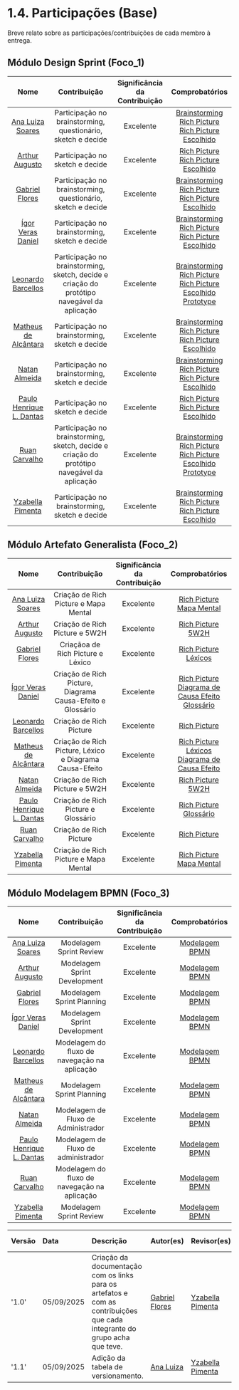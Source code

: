 # 1.4. Participações (Base)

Breve relato sobre as participações/contribuições de cada membro à entrega. 

## Módulo Design Sprint (Foco_1)

| Nome | Contribuição | Significância da Contribuição | Comprobatórios |
|:----:|:--------:|:-------------:|:------------:|
| [Ana Luiza Soares](https://github.com/Ana-Luiza-SC) | Participação no brainstorming, questionário, sketch e decide | Excelente | [Brainstorming](Base/1.1.1.1.Brainstorming.md) </br> [Rich Picture](Base/1.1.2.1.RichPicture.md) </br> [Rich Picture Escolhido](Base/1.1.2.1.RichPicture.md)  |
| [Arthur Augusto](https://github.com/arthur-augusto) | Participação no sketch e decide | Excelente | [Rich Picture](Base/1.1.2.1.RichPicture.md) </br> [Rich Picture Escolhido](Base/1.1.2.1.RichPicture.md) |
| [Gabriel Flores](https://github.com/Gabrielfcoelho) | Participação no brainstorming, questionário, sketch e decide | Excelente | [Brainstorming](Base/1.1.1.1.Brainstorming.md) </br> [Rich Picture](Base/1.1.2.1.RichPicture.md) </br> [Rich Picture Escolhido](Base/1.1.2.1.RichPicture.md) |
| [Ígor Veras Daniel](https://github.com/igorvdaniel) | Participação no brainstorming, sketch e decide | Excelente | [Brainstorming](Base/1.1.1.1.Brainstorming.md) </br> [Rich Picture](Base/1.1.2.1.RichPicture.md) </br> [Rich Picture Escolhido](Base/1.1.2.1.RichPicture.md) |
| [Leonardo Barcellos](https://github.com/oyLeonardo) | Participação no brainstorming, sketch, decide e criação do protótipo navegável da aplicação | Excelente | [Brainstorming](Base/1.1.1.1.Brainstorming.md) </br> [Rich Picture](Base/1.1.2.1.RichPicture.md) </br> [Rich Picture Escolhido](Base/1.1.2.1.RichPicture.md) </br> [Prototype](Base/1.1.Prototipacao.md) |
| [Matheus de Alcântara](https://github.com/matheusdealcantara) | Participação no brainstorming, sketch e decide | Excelente | [Brainstorming](Base/1.1.1.1.Brainstorming.md) </br> [Rich Picture](Base/1.1.2.1.RichPicture.md) </br> [Rich Picture Escolhido](Base/1.1.2.1.RichPicture.md) |
| [Natan Almeida](https://github.com/natanalmeida03) | Participação no brainstorming, sketch e decide  | Excelente | [Brainstorming](Base/1.1.1.1.Brainstorming.md) </br> [Rich Picture](Base/1.1.2.1.RichPicture.md) </br> [Rich Picture Escolhido](Base/1.1.2.1.RichPicture.md) |
| [Paulo Henrique L. Dantas](https://github.com/Nanashii76) | Participação no sketch e decide  | Excelente |[Rich Picture](Base/1.1.2.1.RichPicture.md) </br> [Rich Picture Escolhido](Base/1.1.2.1.RichPicture.md) |
| [Ruan Carvalho](https://github.com/Ruan-Carvalho) | Participação no brainstorming, sketch, decide  e criação do protótipo navegável da aplicação | Excelente | [Brainstorming](Base/1.1.1.1.Brainstorming.md) </br> [Rich Picture](Base/1.1.2.1.RichPicture.md) </br> [Rich Picture Escolhido](Base/1.1.2.1.RichPicture.md) </br> [Prototype](Base/1.1.Prototipacao.md) |
| [Yzabella Pimenta](https://github.com/redjsun) | Participação no brainstorming, sketch e decide  | Excelente | [Brainstorming](Base/1.1.1.1.Brainstorming.md) </br> [Rich Picture](Base/1.1.2.1.RichPicture.md) </br> [Rich Picture Escolhido](Base/1.1.2.1.RichPicture.md) |


## Módulo Artefato Generalista (Foco_2)

| Nome | Contribuição | Significância da Contribuição | Comprobatórios |
|:----:|:--------:|:-------------:|:------------:|
| [Ana Luiza Soares](https://github.com/Ana-Luiza-SC) | Criação de Rich Picture e Mapa Mental | Excelente | [Rich Picture](Base/1.1.2.1.RichPicture.md) </br> [Mapa Mental](Base/1.2.2.MapaMental.md) |
| [Arthur Augusto](https://github.com/arthur-augusto) | Criação de Rich Picture e 5W2H | Excelente | [Rich Picture](Base/1.1.2.1.RichPicture.md) </br> [5W2H](Base/1.2.1.5w2h.md)|
| [Gabriel Flores](https://github.com/Gabrielfcoelho) | Criaçãoa de Rich Picture e Léxico | Excelente | [Rich Picture](Base/1.1.2.1.RichPicture.md) </br> [Léxicos](Base/1.2.2.Lexicos.md)|
| [Ígor Veras Daniel](https://github.com/igorvdaniel) | Criação de Rich Picture, Diagrama Causa-Efeito e Glossário | Excelente | [Rich Picture](Base/1.1.2.1.RichPicture.md) </br> [Diagrama de Causa Efeito](Base/1.1.1.1.DiagramaCausaEfeito.md) </br> [Glossário](Base/1.1.1.8.Vocabulario.md)|
| [Leonardo Barcellos](https://github.com/oyLeonardo) | Criação de Rich Picture | Excelente |  [Rich Picture](Base/1.1.2.1.RichPicture.md) |
| [Matheus de Alcântara](https://github.com/matheusdealcantara) | Criação de Rich Picture, Léxico e Diagrama Causa-Efeito| Excelente | [Rich Picture](Base/1.1.2.1.RichPicture.md) </br> [Léxicos](Base/1.2.2.Lexicos.md) </br> [Diagrama de Causa Efeito](Base/1.1.1.1.DiagramaCausaEfeito.md)|
| [Natan Almeida](https://github.com/natanalmeida03) | Criação de Rich Picture e 5W2H | Excelente | [Rich Picture](Base/1.1.2.1.RichPicture.md) </br> [5W2H](Base/1.2.1.5w2h.md)|
| [Paulo Henrique L. Dantas](https://github.com/Nanashii76) | Criação de Rich Picture e Glossário | Excelente | [Rich Picture](Base/1.1.2.1.RichPicture.md) </br> [Glossário](Base/1.1.1.8.Vocabulario.md)|
| [Ruan Carvalho](https://github.com/Ruan-Carvalho) | Criação de Rich Picture | Excelente | [Rich Picture](Base/1.1.2.1.RichPicture.md) |
| [Yzabella Pimenta](https://github.com/redjsun) | Criação de Rich Picture e Mapa Mental| Excelente | [Rich Picture](Base/1.1.2.1.RichPicture.md) </br> [Mapa Mental](Base/1.2.2.MapaMental.md) |


## Módulo Modelagem BPMN (Foco_3)

| Nome | Contribuição | Significância da Contribuição | Comprobatórios |
|:----:|:--------:|:-------------:|:------------:|
| [Ana Luiza Soares](https://github.com/Ana-Luiza-SC) | Modelagem Sprint Review | Excelente | [Modelagem BPMN](Base/1.3.ModelagemBPMN.md) |
| [Arthur Augusto](https://github.com/arthur-augusto) | Modelagem Sprint Development | Excelente | [Modelagem BPMN](Base/1.3.ModelagemBPMN.md) |
| [Gabriel Flores](https://github.com/Gabrielfcoelho) | Modelagem Sprint Planning | Excelente | [Modelagem BPMN](Base/1.3.ModelagemBPMN.md) |
| [Ígor Veras Daniel](https://github.com/igorvdaniel) | Modelagem Sprint Development | Excelente | [Modelagem BPMN](Base/1.3.ModelagemBPMN.md) |
| [Leonardo Barcellos](https://github.com/oyLeonardo) | Modelagem do fluxo de navegação na aplicação | Excelente | [Modelagem BPMN](Base/1.3.ModelagemBPMN.md) |
| [Matheus de Alcântara](https://github.com/matheusdealcantara) | Modelagem Sprint Planning | Excelente | [Modelagem BPMN](Base/1.3.ModelagemBPMN.md) |
| [Natan Almeida](https://github.com/natanalmeida03) | Modelagem de Fluxo de Administrador | Excelente | [Modelagem BPMN](Base/1.3.ModelagemBPMN.md) |
| [Paulo Henrique L. Dantas](https://github.com/Nanashii76) | Modelagem de Fluxo de administrador | Excelente | [Modelagem BPMN](Base/1.3.ModelagemBPMN.md) |
| [Ruan Carvalho](https://github.com/Ruan-Carvalho) | Modelagem do fluxo de navegação na aplicação | Excelente | [Modelagem BPMN](Base/1.3.ModelagemBPMN.md) |
| [Yzabella Pimenta](https://github.com/redjsun) | Modelagem Sprint Review | Excelente | [Modelagem BPMN](Base/1.3.ModelagemBPMN.md) |


| Versão | Data | Descrição | Autor(es) | Revisor(es) |  Data de revisão |
| :---- | :---- | :---- | :---- | :---- |:---- |
| '1.0' | 05/09/2025 | Criação da documentação com os links para os artefatos e com as contribuições que cada integrante do grupo acha que teve.| [Gabriel Flores](https://github.com/Gabrielfcoelho) | [Yzabella Pimenta](https://github.com/redjsun) | 05/09/2025 |
| '1.1' | 05/09/2025 | Adição da tabela de versionamento. | [Ana Luiza](https://github.com/Ana-Luiza-SC)  | [Yzabella Pimenta](https://github.com/redjsun) | 05/09/2025 |